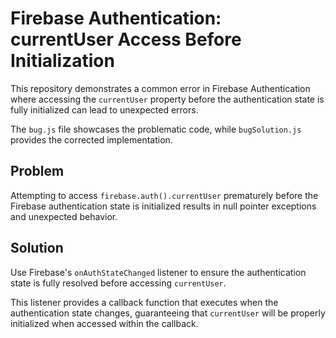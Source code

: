 # Firebase Authentication: currentUser Access Before Initialization

This repository demonstrates a common error in Firebase Authentication where accessing the `currentUser` property before the authentication state is fully initialized can lead to unexpected errors.

The `bug.js` file showcases the problematic code, while `bugSolution.js` provides the corrected implementation.

## Problem
Attempting to access `firebase.auth().currentUser` prematurely before the Firebase authentication state is initialized results in null pointer exceptions and unexpected behavior.

## Solution
Use Firebase's `onAuthStateChanged` listener to ensure the authentication state is fully resolved before accessing `currentUser`.

This listener provides a callback function that executes when the authentication state changes, guaranteeing that `currentUser` will be properly initialized when accessed within the callback.